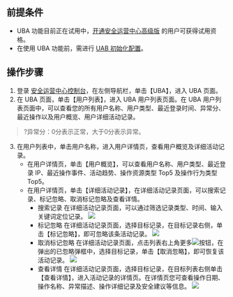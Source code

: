 ## 前提条件
 - UBA 功能目前正在试用中，[开通安全运营中心高级版](https://buy.cloud.tencent.com/soc) 的用户可获得试用资格。
 - 在使用 UBA 功能前，需进行 [UAB 初始化配置](https://cloud.tencent.com/document/product/664/41790)。

## 操作步骤
1. 登录 [安全运营中心控制台](https://console.cloud.tencent.com/ssav2/account)，在左侧导航栏，单击【UBA】，进入 UBA 页面。
2. 在 UBA 页面，单击【用户列表】，进入 UBA 用户列表页面。在 UBA 用户列表页面中，可以查看您的所有用户名称、用户类型、最近登录时间、异常分、最近操作以及用户概览、用户详细活动记录。
>?异常分：0分表示正常，大于0分表示异常。
3. 在用户列表中，单击用户名称，进入用户详情页，查看用户概览及详细活动记录。
	- 在用户详情页，单击【用户概览】，可以查看用户名称、用户类型、最近登录 IP、最近操作事件、活动趋势、操作资源类型 Top5 及操作行为类型 Top5。
	- 在用户详情页，单击【详细活动记录】，在详细活动记录页面，可以搜索记录、标记忽略、取消标记忽略及查看详情。
		- 搜索记录
 在详细活动记录页面，可以通过筛选记录类型、时间、输入关键词定位记录。
![](https://main.qcloudimg.com/raw/cecab938cb545cfae0d0faba56000a81.png)
		- 标记忽略
在详细活动记录页面，选择目标记录，在目标记录右侧，单击【标记忽略】，即可忽略该条活动记录。
![](https://main.qcloudimg.com/raw/1dc54cd5075aa6bbc015064ed4640daf.png)
		- 取消标记忽略
在详细活动记录页面，点击列表右上角更多<img src= "https://main.qcloudimg.com/raw/5ba4fa137fa28e8d1b6cf0f903f080b7.png" style="margin:0;">按钮，在弹出的已忽略弹框中，选择目标记录，单击【取消忽略】，即可恢复该活动记录。
![](https://main.qcloudimg.com/raw/b9f36eae03a1ed92f7041be3e9fd8de3.png)
		- 查看详情
在详细活动记录页面，选择目标记录，在目标列表右侧单击【查看详情】，进入活动记录的详情页。在详情页您可查看操作日期、操作名称、异常描述、操作详细记录及安全建议等信息。
![](https://main.qcloudimg.com/raw/2ed7aedbb401ee96c502e0891c8be6e9.png)



